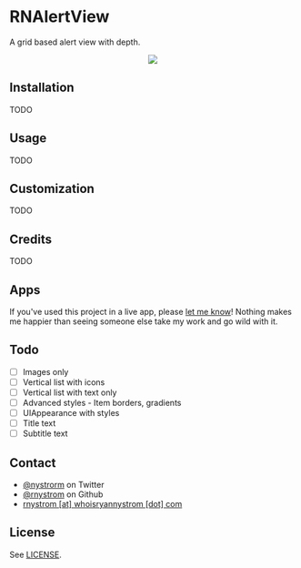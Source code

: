 RNAlertView
===========

A grid based alert view with depth.

<p align="center"><img src="https://raw.github.com/rnystrom/RNAlertView/master/images/rnalertview.gif"/></p>

## Installation ##

TODO

## Usage ##

TODO

## Customization

TODO

## Credits

TODO

## Apps

If you've used this project in a live app, please <a href="mailTo:rnystrom@whoisryannystrom.com">let me know</a>! Nothing makes me happier than seeing someone else take my work and go wild with it.

## Todo

- [ ] Images only
- [ ] Vertical list with icons
- [ ] Vertical list with text only
- [ ] Advanced styles - Item borders, gradients
- [ ] UIAppearance with styles
- [ ] Title text
- [ ] Subtitle text

## Contact

* [@nystrorm](https://twitter.com/_ryannystrom) on Twitter
* [@rnystrom](https://github.com/rnystrom) on Github
* <a href="mailTo:rnystrom@whoisryannystrom.com">rnystrom [at] whoisryannystrom [dot] com</a>

## License

See [LICENSE](https://github.com/rnystrom/RNAlertView/blob/master/LICENSE).
